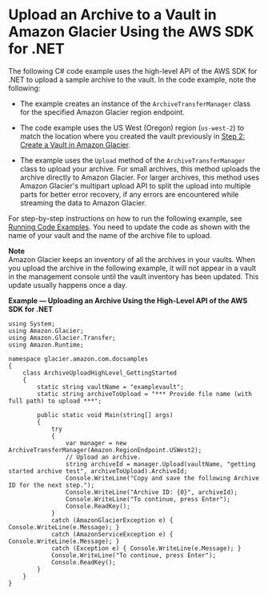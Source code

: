 # Upload an Archive to a Vault in Amazon Glacier Using the AWS SDK for \.NET<a name="getting-started-upload-archive-dotnet"></a>

The following C\# code example uses the high\-level API of the AWS SDK for \.NET to upload a sample archive to the vault\. In the code example, note the following:

+ The example creates an instance of the `ArchiveTransferManager` class for the specified Amazon Glacier region endpoint\.

+ The code example uses the US West \(Oregon\) region \(`us-west-2`\) to match the location where you created the vault previously in [Step 2: Create a Vault in Amazon Glacier](getting-started-create-vault.md)\. 

+ The example uses the `Upload` method of the `ArchiveTransferManager` class to upload your archive\. For small archives, this method uploads the archive directly to Amazon Glacier\. For larger archives, this method uses Amazon Glacier's multipart upload API to split the upload into multiple parts for better error recovery, if any errors are encountered while streaming the data to Amazon Glacier\.

For step\-by\-step instructions on how to run the following example, see [Running Code Examples](using-aws-sdk-for-dot-net.md#setting-up-and-testing-sdk-dotnet)\. You need to update the code as shown with the name of your vault and the name of the archive file to upload\.  

**Note**  
Amazon Glacier keeps an inventory of all the archives in your vaults\. When you upload the archive in the following example, it will not appear in a vault in the management console until the vault inventory has been updated\. This update usually happens once a day\. 

**Example — Uploading an Archive Using the High\-Level API of the AWS SDK for \.NET**  

```
using System;
using Amazon.Glacier;
using Amazon.Glacier.Transfer;
using Amazon.Runtime;

namespace glacier.amazon.com.docsamples
{
    class ArchiveUploadHighLevel_GettingStarted
    {
        static string vaultName = "examplevault";
        static string archiveToUpload = "*** Provide file name (with full path) to upload ***";

        public static void Main(string[] args)
        {
            try
            {
                var manager = new ArchiveTransferManager(Amazon.RegionEndpoint.USWest2);
                // Upload an archive.
                string archiveId = manager.Upload(vaultName, "getting started archive test", archiveToUpload).ArchiveId;
                Console.WriteLine("Copy and save the following Archive ID for the next step."); 
                Console.WriteLine("Archive ID: {0}", archiveId);
                Console.WriteLine("To continue, press Enter");
                Console.ReadKey();
            }
            catch (AmazonGlacierException e) { Console.WriteLine(e.Message); }
            catch (AmazonServiceException e) { Console.WriteLine(e.Message); }
            catch (Exception e) { Console.WriteLine(e.Message); }
            Console.WriteLine("To continue, press Enter");
            Console.ReadKey();
        }
    }
}
```